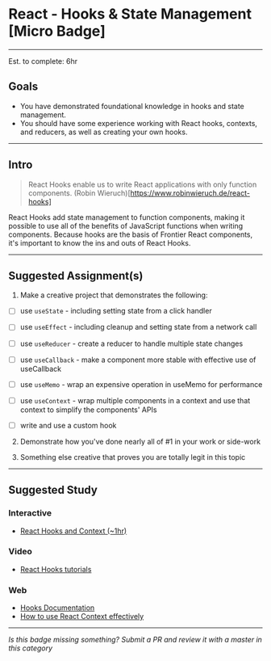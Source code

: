 # React - Hooks & State Management [Micro Badge]

-----

Est. to complete: 6hr

## Goals
- You have demonstrated foundational knowledge in hooks and state management.
- You should have some experience working with React hooks, contexts, and reducers, as well as creating your own hooks.

-----

## Intro

>React Hooks enable us to write React applications with only function components.
> (Robin Wieruch)[https://www.robinwieruch.de/react-hooks]

React Hooks add state management to function components, making it possible to use all of the
benefits of JavaScript functions when writing components.  Because hooks are the basis of Frontier React components, 
it's important to know the ins and outs of React Hooks.

-----


## Suggested Assignment(s)

1) Make a creative project that demonstrates the following:
- [ ] use `useState` - including setting state from a click handler
- [ ] use `useEffect` - including cleanup and setting state from a network call
- [ ] use `useReducer` - create a reducer to handle multiple state changes
- [ ] use `useCallback` - make a component more stable with effective use of useCallback
- [ ] use `useMemo` - wrap an expensive operation in useMemo for performance
- [ ] use `useContext` - wrap multiple components in a context and use that context to simplify the components' APIs 
- [ ] write and use a custom hook 


2) Demonstrate how you've done nearly all of #1 in your work or side-work

3) Something else creative that proves you are totally legit in this topic

-----

## Suggested Study

### Interactive
- [React Hooks and Context (~1hr)](https://www.udemy.com/course/react-hooks-with-react-redux-migration/)

### Video
- [React Hooks tutorials](https://www.youtube.com/playlist?list=PLC3y8-rFHvwisvxhZ135pogtX7_Oe3Q3Am)

### Web
- [Hooks Documentation](https://reactjs.org/docs/hooks-intro.html)
- [How to use React Context effectively](https://kentcdodds.com/blog/how-to-use-react-context-effectively)

-----

*Is this badge missing something? Submit a PR and review it with a master in this category*

